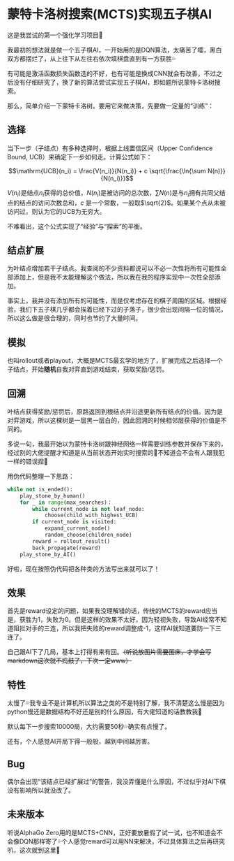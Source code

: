 # 蒙特卡洛树搜索(MCTS)实现五子棋AI

这是我尝试的第一个强化学习项目🥺

我最初的想法就是做一个五子棋AI，一开始用的是DQN算法，太痛苦了嘤，黑白双方都摆烂了，从上往下从左往右依次填棋盘直到有一方获胜💦

有可能是激活函数损失函数选的不好，也有可能是换成CNN就会有改善，不过之后没有仔细研究了，换了新的算法尝试实现五子棋AI，即如题所说蒙特卡洛树搜索。

那么，简单介绍一下蒙特卡洛树。要用它来做决策，先要做一定量的“训练”：

## 选择

当下一步（子结点）有多种选择时，根据上线置信区间（Upper Confidence Bound, UCB）来确定下一步如何走。计算公式如下：

$$\mathrm{UCB}(n_i) = \frac{V(n_i)}{N(n_i)} + c \sqrt{\frac{\ln{\sum N(n)}}{N(n_i)}}$$

$V(n_i)$是结点$n_i$获得的总价值，$N(n_i)$是被访问的总次数，$\sum N(n)$是与$n_i$拥有共同父结点的结点的访问次数总和，$c$ 是一个常数，一般取$\sqrt{2}$。如果某个点从未被访问过，则认为它的UCB为无穷大。

不难看出，这个公式实现了“经验”与“探索”的平衡。

## 结点扩展

为叶结点增加若干子结点。我查阅的不少资料都说可以不必一次性将所有可能性全部添加上，但是我不太能理解这个做法，所以我在我的程序实现中一次性全部添加。

事实上，我并没有添加所有的可能性，而是仅考虑存在的棋子周围的区域。根据经验，我们下五子棋几乎都会挨着已经下过的子落子，很少会出现间隔一位的情况，所以这么做是很合理的，同时也节约了大量时间。

## 模拟

也叫rollout或者playout，大概是MCTS最玄学的地方了，扩展完成之后选择一个子结点，开始**随机**自我对弈直到游戏结束，获取奖励/惩罚。

## 回溯

叶结点获得奖励/惩罚后，原路返回到根结点并沿途更新所有结点的价值。因为是对弈游戏，所以这棵树是一层黑一层白的，因此回溯的时候相邻层获得的价值是不同的。

多说一句，我最开始以为蒙特卡洛树跟神经网络一样需要训练参数并保存下来的，经过别的大佬提醒才知道是从当前状态开始实时搜索的🤣不知道会不会有人跟我犯一样的错误捏👀

用伪代码整理一下思路：
```python
while not is_ended():
    play_stone_by_human()
    for _ in range(max_searches)：
        while current_node is not leaf_node:
            choose(child_with_highest_UCB)
        if current_node is visited:
            expand_current_node()
            random_choose(children_node)
        reward = rollout_result()
        back_propagate(reward)
    play_stone_by_AI()
```

好啦，现在按照伪代码把各种类的方法写出来就可以了！

## 效果

首先是reward设定的问题，如果我没理解错的话，传统的MCTS的reward应当是，获胜为1，失败为0。但是这样的效果不太好，因为轻视失败，导致AI经常不知道阻拦对手的三连，所以我把失败的reward调整成-1，这样AI就知道要防一下三连了。

自己跟AI下了几局，基本上打得有来有回。~~（听说放图片需要图床，才学会写markdown这次就不捣鼓了，下次一定www）~~

## 特性

太慢了💦我专业不是计算机所以算法之类的不是特别了解，我不清楚这么慢是因为python慢还是数据结构不好还是别的什么原因，有大佬知道的话教教我🥺

默认每下一步搜索10000局，大约需要50秒💦确实有点慢了。

还有，个人感觉AI开局下得一般般，越到中间越厉害。

## Bug

偶尔会出现“该结点已经扩展过”的警告，我没弄懂是什么原因，不过似乎对AI下棋没有影响所以就没改了。

## 未来版本

听说AlphaGo Zero用的是MCTS+CNN，正好要放暑假了试一试，也不知道会不会像DQN那样寄了💦个人感觉reward可以用NN来解决，不过具体算法之后再研究叭，这次就到这里🎉
